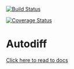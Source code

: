 [![Build Status](https://travis-ci.org/CS207-group2/project-working.svg?branch=master)](https://travis-ci.org/CS207-group2/project-working.svg?branch=master)

[![Coverage Status](https://coveralls.io/repos/github/CS207-group2/project-working/badge.svg?branch=master)](https://coveralls.io/github/CS207-group2/project-working?branch=master)

# Autodiff

[Click here to read to docs](docs/README.md)
